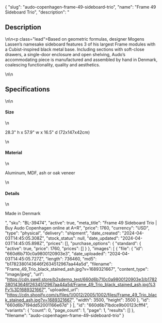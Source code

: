 {
  "slug": "audo-copenhagen-frame-49-sideboard-trio",
  "name": "Frame 49 Sideboard Trio",
  "description": "<h2>Description</h2>\n<!-- split -->\n<p class=\"lead\">Based on geometric formulas, designer Mogens Lassen’s namesake sideboard features 3 of his largest Frame modules with a Cubist-inspired black metal base. Including sections with soft-close drawers, a single-door enclosure and open shelving, Audo’s accommodating piece is manufactured and assembled by hand in Denmark, coalescing functionality, quality and aesthetics.</p>\n<!-- split -->\n<h2>Specifications</h2>\n<!-- split -->\n<h4>Size</h4>\n<p>28.3\" h x 57.9\" w x 16.5\" d (72x147x42cm)</p>\n<h4>Material</h4>\n<p>Aluminum, MDF, ash or oak veneer<br></p>\n<h4>Details</h4>\n<p>Made in Denmark</p>",
  "sku": "BL-39474",
  "active": true,
  "meta_title": "Frame 49 Sideboard Trio | Buy Audo Copenhagen online at A+R",
  "price": 1760,
  "currency": "USD",
  "type": "physical",
  "delivery": "shipment",
  "date_created": "2024-04-03T14:45:05.308Z",
  "stock_status": null,
  "date_updated": "2024-04-03T14:45:05.898Z",
  "prices": [],
  "purchase_options": {
    "standard": {
      "active": true,
      "price": 1760,
      "prices": []
    }
  },
  "images": [
    {
      "file": {
        "id": "660d6b710c0a9800120903e3",
        "date_uploaded": "2024-04-03T14:45:05.727Z",
        "length": 736460,
        "md5": "b1782380143646f2634512967aa44a5d",
        "filename": "Frame_49_Trio_black_stained_ash.jpg?v=1689321667",
        "content_type": "image/jpeg",
        "url": "https://cdn.swell.store/b2sdemo_test/660d6b710c0a9800120903e3/b1782380143646f2634512967aa44a5d/Frame_49_Trio_black_stained_ash.jpg%3Fv%3D1689321667",
        "uploaded_url": "https://cdn.shopify.com/s/files/1/0012/2005/1002/files/Frame_49_Trio_black_stained_ash.jpg?v=1689321667",
        "width": 3500,
        "height": 3500
      },
      "id": "660d6b7194dd52001166e67d"
    }
  ],
  "id": "660d6b71bdce9b00123cfff4",
  "variants": {
    "count": 0,
    "page_count": 1,
    "page": 1,
    "results": []
  },
  "filename": "audo-copenhagen-frame-49-sideboard-trio"
}